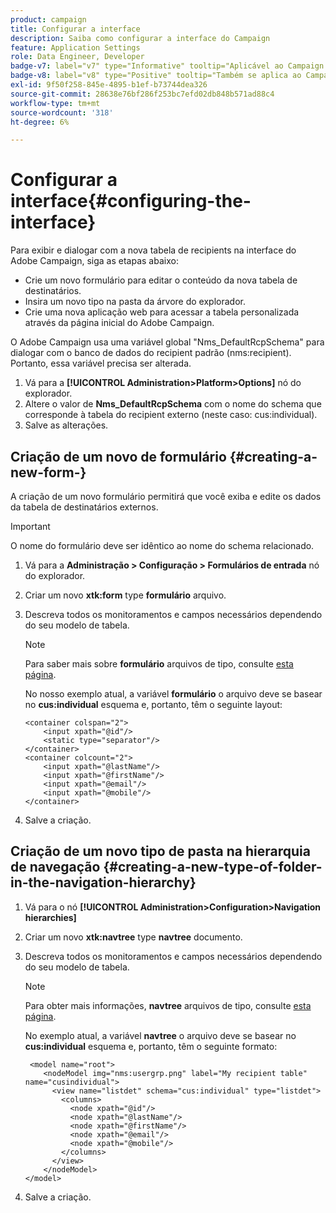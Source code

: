 ```yaml
---
product: campaign
title: Configurar a interface
description: Saiba como configurar a interface do Campaign
feature: Application Settings
role: Data Engineer, Developer
badge-v7: label="v7" type="Informative" tooltip="Aplicável ao Campaign Classic v7"
badge-v8: label="v8" type="Positive" tooltip="Também se aplica ao Campaign v8"
exl-id: 9f50f258-845e-4895-b1ef-b73744dea326
source-git-commit: 28638e76bf286f253bc7efd02db848b571ad88c4
workflow-type: tm+mt
source-wordcount: '318'
ht-degree: 6%

---
```


# Configurar a interface{#configuring-the-interface}

Para exibir e dialogar com a nova tabela de recipients na interface do Adobe Campaign, siga as etapas abaixo:

* Crie um novo formulário para editar o conteúdo da nova tabela de destinatários.
* Insira um novo tipo na pasta da árvore do explorador.
* Crie uma nova aplicação web para acessar a tabela personalizada através da página inicial do Adobe Campaign.

O Adobe Campaign usa uma variável global &quot;Nms_DefaultRcpSchema&quot; para dialogar com o banco de dados do recipient padrão (nms:recipient). Portanto, essa variável precisa ser alterada.

1. Vá para a **[!UICONTROL Administration>Platform>Options]** nó do explorador.
1. Altere o valor de **Nms_DefaultRcpSchema** com o nome do schema que corresponde à tabela do recipient externo (neste caso: cus:individual).
1. Salve as alterações.

## Criação de um novo de formulário {#creating-a-new-form-}

A criação de um novo formulário permitirá que você exiba e edite os dados da tabela de destinatários externos.

>[!IMPORTANT]
>
>O nome do formulário deve ser idêntico ao nome do schema relacionado.

1. Vá para a **Administração > Configuração > Formulários de entrada** nó do explorador.
1. Criar um novo **xtk:form** type **formulário** arquivo.
1. Descreva todos os monitoramentos e campos necessários dependendo do seu modelo de tabela.

   >[!NOTE]
   >
   >Para saber mais sobre **formulário** arquivos de tipo, consulte [esta página](../../configuration/using/identifying-a-form.md).

   No nosso exemplo atual, a variável **formulário** o arquivo deve se basear no **cus:individual** esquema e, portanto, têm o seguinte layout:

   ```
   <container colspan="2">
       <input xpath="@id"/>
       <static type="separator"/>
   </container>
   <container colcount="2">
       <input xpath="@lastName"/>
       <input xpath="@firstName"/>
       <input xpath="@email"/>
       <input xpath="@mobile"/>
   </container> 
   ```

1. Salve a criação.

## Criação de um novo tipo de pasta na hierarquia de navegação {#creating-a-new-type-of-folder-in-the-navigation-hierarchy}

1. Vá para o nó **[!UICONTROL Administration>Configuration>Navigation hierarchies]**
1. Criar um novo **xtk:navtree** type **navtree** documento.
1. Descreva todos os monitoramentos e campos necessários dependendo do seu modelo de tabela.

   >[!NOTE]
   >
   >Para obter mais informações, **navtree** arquivos de tipo, consulte [esta página](../../platform/using/adobe-campaign-explorer.md#about-navigation-hierarchy).

   No exemplo atual, a variável **navtree** o arquivo deve se basear no **cus:individual** esquema e, portanto, têm o seguinte formato:

   ```
    <model name="root">
       <nodeModel img="nms:usergrp.png" label="My recipient table" name="cusindividual">
         <view name="listdet" schema="cus:individual" type="listdet">
           <columns>
             <node xpath="@id"/>
             <node xpath="@lastName"/>
             <node xpath="@firstName"/>
             <node xpath="@email"/>
             <node xpath="@mobile"/>
           </columns>
         </view>
       </nodeModel>
   </model>
   ```

1. Salve a criação.
